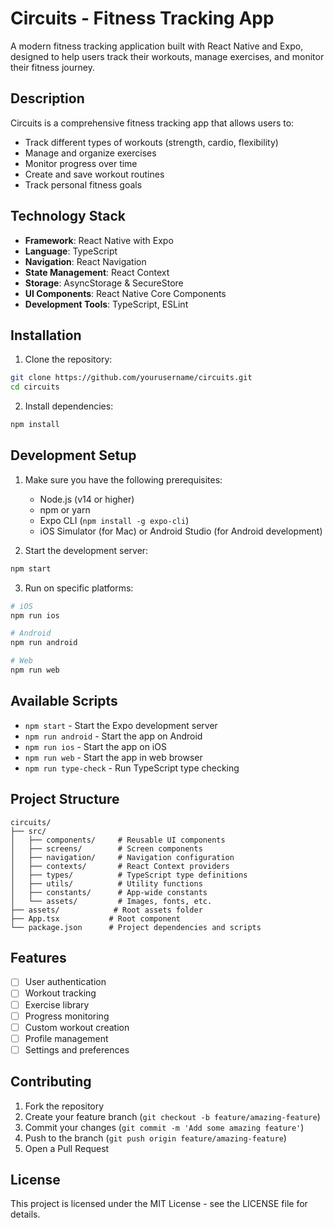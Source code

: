 # Circuits - Fitness Tracking App

A modern fitness tracking application built with React Native and Expo, designed to help users track their workouts, manage exercises, and monitor their fitness journey.

## Description

Circuits is a comprehensive fitness tracking app that allows users to:
- Track different types of workouts (strength, cardio, flexibility)
- Manage and organize exercises
- Monitor progress over time
- Create and save workout routines
- Track personal fitness goals

## Technology Stack

- **Framework**: React Native with Expo
- **Language**: TypeScript
- **Navigation**: React Navigation
- **State Management**: React Context
- **Storage**: AsyncStorage & SecureStore
- **UI Components**: React Native Core Components
- **Development Tools**: TypeScript, ESLint

## Installation

1. Clone the repository:
```bash
git clone https://github.com/yourusername/circuits.git
cd circuits
```

2. Install dependencies:
```bash
npm install
```

## Development Setup

1. Make sure you have the following prerequisites:
   - Node.js (v14 or higher)
   - npm or yarn
   - Expo CLI (`npm install -g expo-cli`)
   - iOS Simulator (for Mac) or Android Studio (for Android development)

2. Start the development server:
```bash
npm start
```

3. Run on specific platforms:
```bash
# iOS
npm run ios

# Android
npm run android

# Web
npm run web
```

## Available Scripts

- `npm start` - Start the Expo development server
- `npm run android` - Start the app on Android
- `npm run ios` - Start the app on iOS
- `npm run web` - Start the app in web browser
- `npm run type-check` - Run TypeScript type checking

## Project Structure

```
circuits/
├── src/
│   ├── components/     # Reusable UI components
│   ├── screens/        # Screen components
│   ├── navigation/     # Navigation configuration
│   ├── contexts/       # React Context providers
│   ├── types/          # TypeScript type definitions
│   ├── utils/          # Utility functions
│   ├── constants/      # App-wide constants
│   └── assets/         # Images, fonts, etc.
├── assets/            # Root assets folder
├── App.tsx           # Root component
└── package.json      # Project dependencies and scripts
```

## Features

- [ ] User authentication
- [ ] Workout tracking
- [ ] Exercise library
- [ ] Progress monitoring
- [ ] Custom workout creation
- [ ] Profile management
- [ ] Settings and preferences

## Contributing

1. Fork the repository
2. Create your feature branch (`git checkout -b feature/amazing-feature`)
3. Commit your changes (`git commit -m 'Add some amazing feature'`)
4. Push to the branch (`git push origin feature/amazing-feature`)
5. Open a Pull Request

## License

This project is licensed under the MIT License - see the LICENSE file for details. 